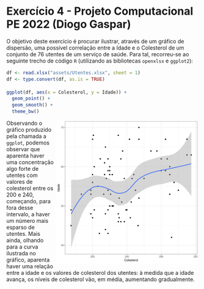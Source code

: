 # Exercício 4 - Projeto Computacional PE 2022 (Diogo Gaspar)

O objetivo deste exercício é procurar ilustrar, através de um gráfico de dispersão, uma possível correlação entre a Idade e o Colesterol de um conjunto de 76 utentes de um serviço de saúde. Para tal, recorreu-se ao seguinte trecho de código `R` (utilizando as bibliotecas `openxlsx` e `ggplot2`):

```r
df <- read.xlsx("assets/Utentes.xlsx", sheet = 1)
df <- type.convert(df, as.is = TRUE)

ggplot(df, aes(x = Colesterol, y = Idade)) +
  geom_point() +
  geom_smooth() +
  theme_bw()
```

<img src="../imgs/exercise-4.png" alt="Gráfico Resultante" width="375" align = "right">

Observando o gráfico produzido pela chamada a `ggplot`, podemos observar que aparenta haver uma concentração algo forte de utentes com valores de colesterol entre os 200 e 240, começando, para fora desse intervalo, a haver um número mais esparso de utentes. Mais ainda, olhando para a curva ilustrada no gráfico, aparenta haver uma relação entre a idade e os valores de colesterol dos utentes: à medida que a idade avança, os níveis de colesterol vão, em média, aumentando gradualmente.
